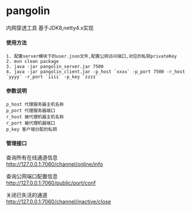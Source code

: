 # pangolin
内网穿透工具 基于JDK8,netty4.x实现

#### 使用方法

    1. 配置server模块下的user.json文件,配置公网访问端口,对应的私钥privateKey
    2. mvn clean package  
    3. java -jar pangolin_server.jar 7500  
    4. java -jar pangolin_client.jar -p_host `xxxx` -p_port 7500 -r_host `yyyy` -r_port `iiii` -p_key `zzzz`

#### 参数说明  
    p_host 代理服务器主机名称  
    p_port 代理服务器端口  
    r_host 被代理机器主机名称  
    r_port 被代理机器端口  
    p_key 客户端分配的私钥


#### 管理接口  
查询所有在线通道信息  
http://127.0.0.1:7060/channel/online/info  

查询公网端口配置信息  
http://127.0.0.1:7060/public/port/conf  

关闭已失活的通道  
http://127.0.0.1:7060/channel/inactive/close
